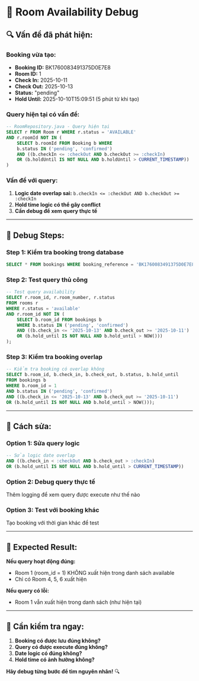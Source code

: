 # 🐛 Room Availability Debug

## 🔍 **Vấn đề đã phát hiện:**

### **Booking vừa tạo:**
- **Booking ID:** BK1760083491375D0E7E8
- **Room ID:** 1
- **Check In:** 2025-10-11
- **Check Out:** 2025-10-13
- **Status:** "pending"
- **Hold Until:** 2025-10-10T15:09:51 (5 phút từ khi tạo)

### **Query hiện tại có vấn đề:**
```sql
-- RoomRepository.java - Query hiện tại
SELECT r FROM Room r WHERE r.status = 'AVAILABLE' 
AND r.roomId NOT IN (
    SELECT b.roomId FROM Booking b WHERE 
    b.status IN ('pending', 'confirmed') 
    AND ((b.checkIn <= :checkOut AND b.checkOut >= :checkIn) 
    OR (b.holdUntil IS NOT NULL AND b.holdUntil > CURRENT_TIMESTAMP))
)
```

### **Vấn đề với query:**
1. **Logic date overlap sai:** `b.checkIn <= :checkOut AND b.checkOut >= :checkIn`
2. **Hold time logic có thể gây conflict**
3. **Cần debug để xem query thực tế**

---

## 🧪 **Debug Steps:**

### **Step 1: Kiểm tra booking trong database**
```sql
SELECT * FROM bookings WHERE booking_reference = 'BK1760083491375D0E7E8';
```

### **Step 2: Test query thủ công**
```sql
-- Test query availability
SELECT r.room_id, r.room_number, r.status 
FROM rooms r 
WHERE r.status = 'available' 
AND r.room_id NOT IN (
    SELECT b.room_id FROM bookings b 
    WHERE b.status IN ('pending', 'confirmed') 
    AND ((b.check_in <= '2025-10-13' AND b.check_out >= '2025-10-11') 
    OR (b.hold_until IS NOT NULL AND b.hold_until > NOW()))
);
```

### **Step 3: Kiểm tra booking overlap**
```sql
-- Kiểm tra booking có overlap không
SELECT b.room_id, b.check_in, b.check_out, b.status, b.hold_until
FROM bookings b 
WHERE b.room_id = 1 
AND b.status IN ('pending', 'confirmed')
AND ((b.check_in <= '2025-10-13' AND b.check_out >= '2025-10-11') 
OR (b.hold_until IS NOT NULL AND b.hold_until > NOW()));
```

---

## 🔧 **Cách sửa:**

### **Option 1: Sửa query logic**
```sql
-- Sửa logic date overlap
AND ((b.check_in < :checkOut AND b.check_out > :checkIn) 
OR (b.hold_until IS NOT NULL AND b.hold_until > CURRENT_TIMESTAMP))
```

### **Option 2: Debug query thực tế**
Thêm logging để xem query được execute như thế nào

### **Option 3: Test với booking khác**
Tạo booking với thời gian khác để test

---

## 🎯 **Expected Result:**

**Nếu query hoạt động đúng:**
- Room 1 (room_id = 1) KHÔNG xuất hiện trong danh sách available
- Chỉ có Room 4, 5, 6 xuất hiện

**Nếu query có lỗi:**
- Room 1 vẫn xuất hiện trong danh sách (như hiện tại)

---

## 🚨 **Cần kiểm tra ngay:**

1. **Booking có được lưu đúng không?**
2. **Query có được execute đúng không?**
3. **Date logic có đúng không?**
4. **Hold time có ảnh hưởng không?**

**Hãy debug từng bước để tìm nguyên nhân!** 🔍
